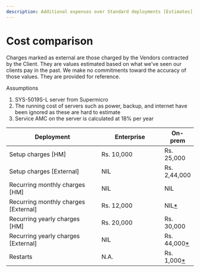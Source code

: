 ```yaml
---
description: Additional expenses over Standard deployments [Estimates]
---
```


# Cost comparison

Charges marked as external are those charged by the Vendors contracted by the Client. They are values estimated based on what we've seen our clients pay in the past. We make no commitments toward the accuracy of those values. They are provided for reference.



Assumptions

1. SYS-5019S-L server from Supermicro
2. The running cost of servers such as power, backup, and internet have been ignored as these are hard to estimate
3. Service AMC on the server is calculated at 18% per year



<table><thead><tr><th width="332.3333333333333">Deployment</th><th width="206">Enterprise</th><th>On-prem</th></tr></thead><tbody><tr><td>Setup charges [HM]</td><td>Rs. 10,000</td><td>Rs. 25,000</td></tr><tr><td>Setup charges [External]</td><td>NIL</td><td>Rs. 2,44,000</td></tr><tr><td>Recurring monthly charges [HM]</td><td>NIL</td><td>NIL</td></tr><tr><td>Recurring monthly charges [External]</td><td>Rs. 12,000</td><td>NIL<a data-footnote-ref href="#user-content-fn-1">*</a></td></tr><tr><td>Recurring yearly charges [HM]</td><td>Rs. 20,000</td><td>Rs. 30,000</td></tr><tr><td>Recurring yearly charges [External]</td><td>NIL</td><td>Rs. 44,000<a data-footnote-ref href="#user-content-fn-1">*</a></td></tr><tr><td>Restarts</td><td>N.A.</td><td>Rs. 1,000<a data-footnote-ref href="#user-content-fn-2">*</a></td></tr></tbody></table>



[^1]: Estimated based on previous interactions with vendors. HM does not provide this service and can make no commitments toward this.

[^2]: 6 restarts are complementary in a year. Overages are billed.
